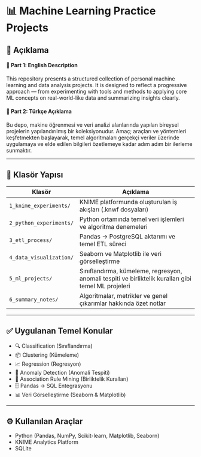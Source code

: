 # 📊 Machine Learning Practice Projects

## 🧠 Açıklama

#### 📌 Part 1: English Description  
This repository presents a structured collection of personal machine learning and data analysis projects. It is designed to reflect a progressive approach — from experimenting with tools and methods to applying core ML concepts on real-world-like data and summarizing insights clearly.

#### 📌 Part 2: Türkçe Açıklama  
Bu depo, makine öğrenmesi ve veri analizi alanlarında yapılan bireysel projelerin yapılandırılmış bir koleksiyonudur. Amaç; araçları ve yöntemleri keşfetmekten başlayarak, temel algoritmaları gerçekçi veriler üzerinde uygulamaya ve elde edilen bilgileri özetlemeye kadar adım adım bir ilerleme sunmaktır.

---

## 🧱 Klasör Yapısı

| Klasör                    | Açıklama |
|---------------------------|----------|
| `1_knime_experiments/`    | KNIME platformunda oluşturulan iş akışları (.knwf dosyaları) |
| `2_python_experiments/`   | Python ortamında temel veri işlemleri ve algoritma denemeleri |
| `3_etl_process/`          | Pandas → PostgreSQL aktarımı ve temel ETL süreci |
| `4_data_visualization/`   | Seaborn ve Matplotlib ile veri görselleştirme |
| `5_ml_projects/`          | Sınıflandırma, kümeleme, regresyon, anomali tespiti ve birliktelik kuralları gibi temel ML projeleri |
| `6_summary_notes/`        | Algoritmalar, metrikler ve genel çıkarımlar hakkında özet notlar |

---

## ✅ Uygulanan Temel Konular

- 🔍 Classification (Sınıflandırma)  
- 📦 Clustering (Kümeleme)  
- 📈 Regression (Regresyon)  
- 🚨 Anomaly Detection (Anomali Tespiti)  
- 🔗 Association Rule Mining (Birliktelik Kuralları)  
- 🗄️ Pandas → SQL Entegrasyonu  
- 📊 Veri Görselleştirme (Seaborn & Matplotlib)

---

## ⚙️ Kullanılan Araçlar

- Python (Pandas, NumPy, Scikit-learn, Matplotlib, Seaborn)  
- KNIME Analytics Platform  
- SQLite
